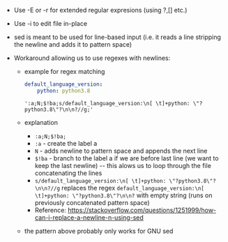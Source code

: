 -   Use -E or -r for extended regular expresions (using ?,[] etc.)
-   Use -i to edit file in-place
-   sed is meant to be used for line-based input (i.e. it reads a line stripping the newline and adds it to pattern space)
-   Workaround allowing us to use regexes with newlines:

    -   example for regex matching

        ```yaml
        default_language_version:
            python: python3.8
        ```

        `':a;N;$!ba;s/default_language_version:\n[ \t]+python: \"?python3.8\"?\n\n?//g;'`

    -   explanation
        -   `:a;N;$!ba;`
        -   `:a` - create the label a
        -   `N` - adds newline to pattern space and appends the next line
        -   `$!ba` - branch to the label a if we are before last line (we want to keep the last newline) -- this alows us to loop through the file concatenating the lines
        -   `s/default_language_version:\n[ \t]+python: \"?python3.8\"?\n\n?//g` replaces the regex `default_language_version:\n[ \t]+python: \"?python3.8\"?\n\n?` with empty string (runs on previously concatenated pattern space)
        -   Reference: https://stackoverflow.com/questions/1251999/how-can-i-replace-a-newline-n-using-sed
    -   the pattern above probably only works for GNU sed
